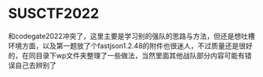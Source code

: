 # SUSCTF2022

和codegate2022冲突了，这里主要是学习别的强队的思路与方法，但还是想吐槽环境方面，以及第一题放了个fastjson1.2.48的附件也很迷人，不过质量还是很好的，在同目录下wp文件夹整理了一些做法，当然里面其他战队部分内容可能有错误自己去辨别了
